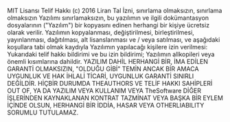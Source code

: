 MIT Lisansı Telif Hakkı (c) 2016 Liran Tal İzni, sınırlama olmaksızın, sınırlama olmaksızın Yazılımı sınırlamaksızın, bu yazılımın ve ilgili dokümantasyon dosyalarının ("Yazılım") bir kopyasını edinen herhangi bir kişiye ücretsiz olarak verilir. Yazılımın kopyalanması, değiştirilmesi, birleştirilmesi, yayınlanması, dağıtılması, alt lisanslanması ve / veya satılması, ve aşağıdaki koşullara tabi olmak kaydıyla Yazılımın yapılacağı kişilere izin verilmesi: Yukarıdaki telif hakkı bildirimi ve bu izin bildirimi; Yazılımın allkopileri veya önemli kısımlarına dahildir. YAZILIM DAHİL HERHANGİ BİR, İMA EDİLEN GARANTİ OLMAKSIZIN, "OLDUĞU GİBİ" TEMİN ANCAK BİR AMACA UYGUNLUK VE HAK İHLALİ TİCARİ, UYGUNLUK GARANTİ SINIRLI DEĞİLDİR. HİÇBİR DURUMDA THEAUTHORS VE TELİF HAKKI SAHİPLERİ OUT OF, YA DA YAZILIM VEYA KULLANIM VEYA TheSoftware DİĞER İŞLERİNDEN KAYNAKLANAN KONTRAT TAZMİNAT VEYA BAŞKA BİR EYLEM İÇİNDE OLSUN, HERHANGİ BİR İDDİA, HASAR VEYA OTHERLIABILITY SORUMLU TUTULAMAZ.
